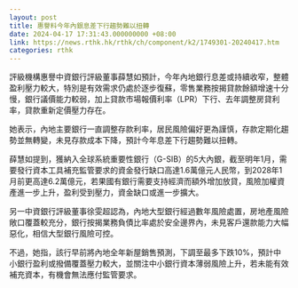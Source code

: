 ```yaml
---
layout: post
title: 惠譽料今年內銀息差下行趨勢難以扭轉
date: 2024-04-17 17:31:43.000000000 +08:00
link: https://news.rthk.hk/rthk/ch/component/k2/1749301-20240417.htm
categories: rthk
---
```


評級機構惠譽中資銀行評級董事薛慧如預計，今年內地銀行息差或持續收窄，整體盈利壓力較大，特別是有效需求仍處於逐步復蘇，零售業務按揭貸款餘額增速十分慢，銀行議價能力較弱，加上貸款市場報價利率（LPR）下行、去年調整房貸利率，貸款重新定價壓力存在。

她表示，內地主要銀行一直調整存款利率，居民風險偏好更為謹慎，存款定期化趨勢並無轉變，未見存款成本下降，預計今年息差下行趨勢難以扭轉。

薛慧如提到，獲納入全球系統重要性銀行（G-SIB）的5大內銀，截至明年1月，需要發行資本工具補充監管要求的資金發行缺口高達1.6萬億元人民幣，到2028年1月前更高達6.2萬億元，若果國有銀行需要支持經濟而額外增加放貸，風險加權資產進一步上升，盈利受到壓力，資金缺口或進一步擴大。 

另一中資銀行評級董事徐雯超認為，內地大型銀行經過數年風險處置，房地產風險敞口覆蓋較充分，銀行按揭業務負債比率處於安全邊界內，未見客戶還款能力大幅惡化，相信大型銀行風險可控。

不過，她指，該行早前將內地全年新屋銷售預測，下調至最多下跌10%，預計中小銀行盈利或撥備覆蓋壓力較大，並關注中小銀行資本薄弱風險上升，若未能有效補充資本，有機會無法應付監管要求。

